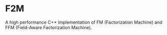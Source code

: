 # F2M
A high performance C++ implementation of FM (Factorization Machine) and FFM (Field-Aware Factorization  Machine).
